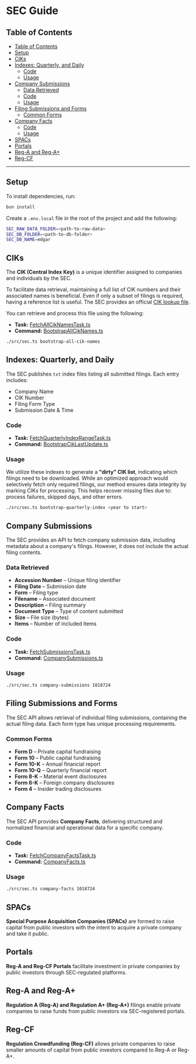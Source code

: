 # SEC Guide

## Table of Contents

- [Table of Contents](#table-of-contents)
- [Setup](#setup)
- [CIKs](#ciks)
- [Indexes: Quarterly, and Daily](#indexes-quarterly-and-daily)
  - [Code](#code)
  - [Usage](#usage)
- [Company Submissions](#company-submissions)
  - [Data Retrieved](#data-retrieved)
  - [Code](#code-1)
  - [Usage](#usage-1)
- [Filing Submissions and Forms](#filing-submissions-and-forms)
  - [Common Forms](#common-forms)
- [Company Facts](#company-facts)
  - [Code](#code-2)
  - [Usage](#usage-2)
- [SPACs](#spacs)
- [Portals](#portals)
- [Reg-A and Reg-A+](#reg-a-and-reg-a)
- [Reg-CF](#reg-cf)

---

## Setup

To install dependencies, run:

```bash
bun install
```

Create a `.env.local` file in the root of the project and add the following:

```bash
SEC_RAW_DATA_FOLDER=<path-to-raw-data>
SEC_DB_FOLDER=<path-to-db-folder>
SEC_DB_NAME=edgar
```

## CIKs

The **CIK (Central Index Key)** is a unique identifier assigned to companies and individuals by the SEC.

To facilitate data retrieval, maintaining a full list of CIK numbers and their associated names is beneficial. Even if only a subset of filings is required, having a reference list is useful. The SEC provides an official [CIK lookup file](https://www.sec.gov/Archives/edgar/cik-lookup-data.txt).

You can retrieve and process this file using the following:

- **Task:** [FetchAllCikNamesTask.ts](./src/task/base/FetchAllCikNamesTask.ts)
- **Command:** [BootstrapAllCikNames.ts](./src/commands/base/BootstrapAllCikNames.ts)

```bash
./src/sec.ts bootstrap-all-cik-names
```

## Indexes: Quarterly, and Daily

The SEC publishes `txt` index files listing all submitted filings. Each entry includes:

- Company Name
- CIK Number
- Filing Form Type
- Submission Date & Time

### Code

- **Task:** [FetchQuarterlyIndexRangeTask.ts](./src/task/index/FetchQuarterlyIndexRangeTask.ts)
- **Command:** [BootstrapCikLastUpdate.ts](./src/commands/BootstrapCikLastUpdate.ts)

### Usage

We utilize these indexes to generate a **"dirty" CIK list**, indicating which filings need to be downloaded. While an optimized approach would selectively fetch only required filings, our method ensures data integrity by marking CIKs for processing. This helps recover missing files due to: process failures, skipped days, and other errors.

```bash
./src/sec.ts bootstrap-quarterly-index <year to start>
```

## Company Submissions

The SEC provides an API to fetch company submission data, including metadata about a company's filings. However, it does not include the actual filing contents.

### Data Retrieved

- **Accession Number** – Unique filing identifier
- **Filing Date** – Submission date
- **Form** – Filing type
- **Filename** – Associated document
- **Description** – Filing summary
- **Document Type** – Type of content submitted
- **Size** – File size (bytes)
- **Items** – Number of included items

### Code

- **Task:** [FetchSubmissionsTask.ts](./src/task/submissions/FetchSubmissionsTask.ts)
- **Command:** [CompanySubmissions.ts](./src/commands/submissions/CompanySubmissions.ts)

### Usage

```bash
./src/sec.ts company-submissions 1018724
```

## Filing Submissions and Forms

The SEC API allows retrieval of individual filing submissions, containing the actual filing data. Each form type has unique processing requirements.

### Common Forms

- **Form D** – Private capital fundraising
- **Form 10** – Public capital fundraising
- **Form 10-K** – Annual financial report
- **Form 10-Q** – Quarterly financial report
- **Form 8-K** – Material event disclosures
- **Form 6-K** – Foreign company disclosures
- **Form 4** – Insider trading disclosures

## Company Facts

The SEC API provides **Company Facts**, delivering structured and normalized financial and operational data for a specific company.

### Code

- **Task:** [FetchCompanyFactsTask.ts](./src/task/facts/FetchCompanyFactsTask.ts)
- **Command:** [CompanyFacts.ts](./src/commands/CompanyFacts.ts)

### Usage

```bash
./src/sec.ts company-facts 1018724
```

## SPACs

**Special Purpose Acquisition Companies (SPACs)** are formed to raise capital from public investors with the intent to acquire a private company and take it public.

## Portals

**Reg-A and Reg-CF Portals** facilitate investment in private companies by public investors through SEC-regulated platforms.

## Reg-A and Reg-A+

**Regulation A (Reg-A) and Regulation A+ (Reg-A+)** filings enable private companies to raise funds from public investors via SEC-registered portals.

## Reg-CF

**Regulation Crowdfunding (Reg-CF)** allows private companies to raise smaller amounts of capital from public investors compared to Reg-A or Reg-A+.

